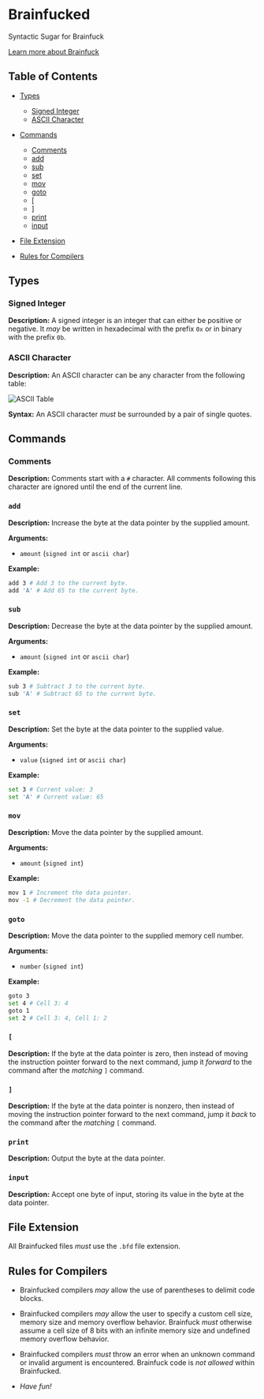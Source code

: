 # Brainfucked

Syntactic Sugar for Brainfuck

[Learn more about Brainfuck](https://en.wikipedia.org/wiki/Brainfuck)

## Table of Contents

- [Types](#types)

  - [Signed Integer](#signed-integer)
  - [ASCII Character](#ascii-character)

- [Commands](#commands)

  - [Comments](#comments)
  - [add](#add)
  - [sub](#sub)
  - [set](#set)
  - [mov](#mov)
  - [goto](#goto)
  - [\[](#[)
  - [\]](#])
  - [print](#print)
  - [input](#input)

- [File Extension](#file-extension)

- [Rules for Compilers](#rules-for-compilers)

## Types

### Signed Integer

**Description:** A signed integer is an integer that can either be positive or negative. It _may_ be written in hexadecimal with the prefix `0x` or in binary with the prefix `0b`.

### ASCII Character

**Description:** An ASCII character can be any character from the following table:

![ASCII Table](https://upload.wikimedia.org/wikipedia/commons/c/cf/USASCII_code_chart.png)

**Syntax:** An ASCII character _must_ be surrounded by a pair of single quotes.

## Commands

### Comments

**Description:** Comments start with a `#` character. All comments following this character are ignored until the end of the current line.

### `add`

**Description:** Increase the byte at the data pointer by the supplied amount.

**Arguments:**

- `amount` (`signed int` or `ascii char`)

**Example:**

```bash
add 3 # Add 3 to the current byte.
add 'A' # Add 65 to the current byte.
```

### `sub`

**Description:** Decrease the byte at the data pointer by the supplied amount.

**Arguments:**

- `amount` (`signed int` or `ascii char`)

**Example:**

```bash
sub 3 # Subtract 3 to the current byte.
sub 'A' # Subtract 65 to the current byte.
```

### `set`

**Description:** Set the byte at the data pointer to the supplied value.

**Arguments:**

- `value` (`signed int` or `ascii char`)

**Example:**

```bash
set 3 # Current value: 3
set 'A' # Current value: 65
```

### `mov`

**Description:** Move the data pointer by the supplied amount.

**Arguments:**

- `amount` (`signed int`)

**Example:**

```bash
mov 1 # Increment the data pointer.
mov -1 # Decrement the data pointer.
```

### `goto`

**Description:** Move the data pointer to the supplied memory cell number.

**Arguments:**

- `number` (`signed int`)

**Example:**

```bash
goto 3
set 4 # Cell 3: 4
goto 1
set 2 # Cell 3: 4, Cell 1: 2
```

### `[`

**Description:** If the byte at the data pointer is zero, then instead of moving the instruction pointer forward to the next command, jump it _forward_ to the command after the _matching_ `]` command.

### `]`

**Description:** If the byte at the data pointer is nonzero, then instead of moving the instruction pointer forward to the next command, jump it _back_ to the command after the _matching_ `[` command.

### `print`

**Description:** Output the byte at the data pointer.

### `input`

**Description:** Accept one byte of input, storing its value in the byte at the data pointer.

## File Extension

All Brainfucked files _must_ use the `.bfd` file extension.

## Rules for Compilers

- Brainfucked compilers _may_ allow the use of parentheses to delimit code blocks.

- Brainfucked compilers _may_ allow the user to specify a custom cell size, memory size and memory overflow behavior. Brainfuck _must_ otherwise assume a cell size of 8 bits with an infinite memory size and undefined memory overflow behavior.

- Brainfucked compilers _must_ throw an error when an unknown command or invalid argument is encountered. Brainfuck code is _not allowed_ within Brainfucked.

- _Have fun!_
